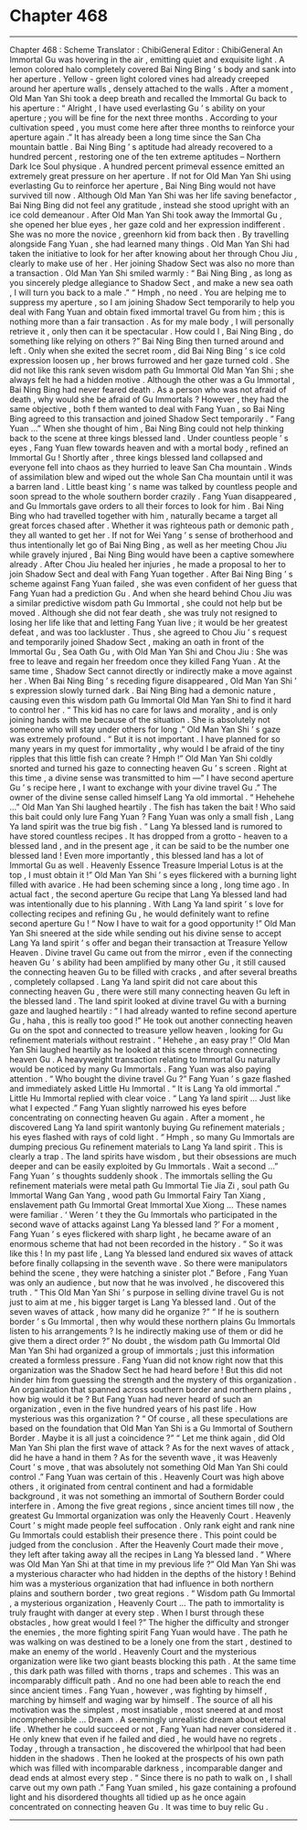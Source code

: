 
# Chapter 468


---

Chapter 468 : Scheme
Translator :
ChibiGeneral
Editor :
ChibiGeneral
An Immortal Gu was hovering in the air , emitting quiet and exquisite light .
A lemon colored halo completely covered Bai Ning Bing ’ s body and sank into her aperture .
Yellow - green light colored vines had already creeped around her aperture walls , densely attached to the walls .
After a moment , Old Man Yan Shi took a deep breath and recalled the Immortal Gu back to his aperture : “ Alright , I have used everlasting Gu ’ s ability on your aperture ; you will be fine for the next three months . According to your cultivation speed , you must come here after three months to reinforce your aperture again .”
It has already been a long time since the San Cha mountain battle . Bai Ning Bing ’ s aptitude had already recovered to a hundred percent , restoring one of the ten extreme aptitudes – Northern Dark Ice Soul physique .
A hundred percent primeval essence emitted an extremely great pressure on her aperture . If not for Old Man Yan Shi using everlasting Gu to reinforce her aperture , Bai Ning Bing would not have survived till now .
Although Old Man Yan Shi was her life saving benefactor , Bai Ning Bing did not feel any gratitude , instead she stood upright with an ice cold demeanour .
After Old Man Yan Shi took away the Immortal Gu , she opened her blue eyes , her gaze cold and her expression indifferent .
She was no more the novice , greenhorn kid from back then .
By travelling alongside Fang Yuan , she had learned many things .
Old Man Yan Shi had taken the initiative to look for her after knowing about her through Chou Jiu , clearly to make use of her . Her joining Shadow Sect was also no more than a transaction .
Old Man Yan Shi smiled warmly : “ Bai Ning Bing , as long as you sincerely pledge allegiance to Shadow Sect , and make a new sea oath , I will turn you back to a male .”
“ Hmph , no need . You are helping me to suppress my aperture , so I am joining Shadow Sect temporarily to help you deal with Fang Yuan and obtain fixed immortal travel Gu from him ; this is nothing more than a fair transaction . As for my male body , I will personally retrieve it , only then can it be spectacular . How could I , Bai Ning Bing , do something like relying on others ?”
Bai Ning Bing then turned around and left .
Only when she exited the secret room , did Bai Ning Bing ’ s ice cold expression loosen up , her brows furrowed and her gaze turned cold .
She did not like this rank seven wisdom path Gu Immortal Old Man Yan Shi ; she always felt he had a hidden motive .
Although the other was a Gu Immortal , Bai Ning Bing had never feared death . As a person who was not afraid of death , why would she be afraid of Gu Immortals ?
However , they had the same objective , both f them wanted to deal with Fang Yuan , so Bai Ning Bing agreed to this transaction and joined Shadow Sect temporarily .
“ Fang Yuan …”
When she thought of him , Bai Ning Bing could not help thinking back to the scene at three kings blessed land .
Under countless people ’ s eyes , Fang Yuan flew towards heaven and with a mortal body , refined an Immortal Gu !
Shortly after , three kings blessed land collapsed and everyone fell into chaos as they hurried to leave San Cha mountain . Winds of assimilation blew and wiped out the whole San Cha mountain until it was a barren land .
Little beast king ’ s name was talked by countless people and soon spread to the whole southern border crazily . Fang Yuan disappeared , and Gu Immortals gave orders to all their forces to look for him .
Bai Ning Bing who had travelled together with him , naturally became a target all great forces chased after . Whether it was righteous path or demonic path , they all wanted to get her .
If not for Wei Yang ’ s sense of brotherhood and thus intentionally let go of Bai Ning Bing , as well as her meeting Chou Jiu while gravely injured , Bai Ning Bing would have been a captive somewhere already .
After Chou Jiu healed her injuries , he made a proposal to her to join Shadow Sect and deal with Fang Yuan together .
After Bai Ning Bing ’ s scheme against Fang Yuan failed , she was even confident of her guess that Fang Yuan had a prediction Gu . And when she heard behind Chou Jiu was a similar predictive wisdom path Gu Immortal , she could not help but be moved .
Although she did not fear death , she was truly not resigned to losing her life like that and letting Fang Yuan live ; it would be her greatest defeat , and was too lackluster .
Thus , she agreed to Chou Jiu ’ s request and temporarily joined Shadow Sect , making an oath in front of the Immortal Gu , Sea Oath Gu , with Old Man Yan Shi and Chou Jiu : She was free to leave and regain her freedom once they killed Fang Yuan . At the same time , Shadow Sect cannot directly or indirectly make a move against her .
When Bai Ning Bing ’ s receding figure disappeared , Old Man Yan Shi ’ s expression slowly turned dark .
Bai Ning Bing had a demonic nature , causing even this wisdom path Gu Immortal Old Man Yan Shi to find it hard to control her .
“ This kid has no care for laws and morality , and is only joining hands with me because of the situation . She is absolutely not someone who will stay under others for long .” Old Man Yan Shi ’ s gaze was extremely profound .
“ But it is not important . I have planned for so many years in my quest for immortality , why would I be afraid of the tiny ripples that this little fish can create ? Hmph !”
Old Man Yan Shi coldly snorted and turned his gaze to connecting heaven Gu ’ s screen .
Right at this time , a divine sense was transmitted to him —” I have second aperture Gu ’ s recipe here , I want to exchange with your divine travel Gu .”
The owner of the divine sense called himself Lang Ya old immortal .
“ Hehehehe …” Old Man Yan Shi laughed heartily .
The fish has taken the bait !
Who said this bait could only lure Fang Yuan ? Fang Yuan was only a small fish , Lang Ya land spirit was the true big fish .
“ Lang Ya blessed land is rumored to have stored countless recipes . It has dropped from a grotto - heaven to a blessed land , and in the present age , it can be said to be the number one blessed land ! Even more importantly , this blessed land has a lot of Immortal Gu as well . Heavenly Essence Treasure Imperial Lotus is at the top , I must obtain it !”
Old Man Yan Shi ’ s eyes flickered with a burning light filled with avarice .
He had been scheming since a long , long time ago .
In actual fact , the second aperture Gu recipe that Lang Ya blessed land had was intentionally due to his planning .
With Lang Ya land spirit ’ s love for collecting recipes and refining Gu , he would definitely want to refine second aperture Gu !
“ Now I have to wait for a good opportunity !” Old Man Yan Shi sneered at the side while sending out his divine sense to accept Lang Ya land spirit ’ s offer and began their transaction at Treasure Yellow Heaven .
Divine travel Gu came out from the mirror , even if the connecting heaven Gu ’ s ability had been amplified by many other Gu , it still caused the connecting heaven Gu to be filled with cracks , and after several breaths , completely collapsed .
Lang Ya land spirit did not care about this connecting heaven Gu , there were still many connecting heaven Gu left in the blessed land .
The land spirit looked at divine travel Gu with a burning gaze and laughed heartily : “ I had already wanted to refine second aperture Gu , haha , this is really too good !”
He took out another connecting heaven Gu on the spot and connected to treasure yellow heaven , looking for Gu refinement materials without restraint .
“ Hehehe , an easy pray !” Old Man Yan Shi laughed heartily as he looked at this scene through connecting heaven Gu .
A heavyweight transaction relating to Immortal Gu naturally would be noticed by many Gu Immortals .
Fang Yuan was also paying attention .
“ Who bought the divine travel Gu ?” Fang Yuan ’ s gaze flashed and immediately asked Little Hu Immortal .
“ It is Lang Ya old immortal .” Little Hu Immortal replied with clear voice .
“ Lang Ya land spirit … Just like what I expected .” Fang Yuan slightly narrowed his eyes before concentrating on connecting heaven Gu again .
After a moment , he discovered Lang Ya land spirit wantonly buying Gu refinement materials ; his eyes flashed with rays of cold light .
“ Hmph , so many Gu Immortals are dumping precious Gu refinement materials to Lang Ya land spirit . This is clearly a trap . The land spirits have wisdom , but their obsessions are much deeper and can be easily exploited by Gu Immortals . Wait a second …”
Fang Yuan ’ s thoughts suddenly shook .
The immortals selling the Gu refinement materials were metal path Gu Immortal Tie Jia Zi , soul path Gu Immortal Wang Gan Yang , wood path Gu Immortal Fairy Tan Xiang , enslavement path Gu Immortal Great Immortal Xue Xiong … These names were familiar .
‘ Weren ’ t they the Gu Immortals who participated in the second wave of attacks against Lang Ya blessed land ?’
For a moment , Fang Yuan ’ s eyes flickered with sharp light , he became aware of an enormous scheme that had not been recorded in the history .
“ So it was like this ! In my past life , Lang Ya blessed land endured six waves of attack before finally collapsing in the seventh wave . So there were manipulators behind the scene , they were hatching a sinister plot .”
Before , Fang Yuan was only an audience , but now that he was involved , he discovered this truth .
“ This Old Man Yan Shi ’ s purpose in selling divine travel Gu is not just to aim at me , his bigger target is Lang Ya blessed land . Out of the seven waves of attack , how many did he organize ?”
“ If he is southern border ’ s Gu Immortal , then why would these northern plains Gu Immortals listen to his arrangements ? Is he indirectly making use of them or did he give them a direct order ?”
No doubt , the wisdom path Gu Immortal Old Man Yan Shi had organized a group of immortals ; just this information created a formless pressure .
Fang Yuan did not know right now that this organization was the Shadow Sect he had heard before !
But this did not hinder him from guessing the strength and the mystery of this organization .
An organization that spanned across southern border and northern plains , how big would it be ? But Fang Yuan had never heard of such an organization , even in the five hundred years of his past life . How mysterious was this organization ?
“ Of course , all these speculations are based on the foundation that Old Man Yan Shi is a Gu Immortal of Southern Border . Maybe it is all just a coincidence ?”
“ Let me think again , did Old Man Yan Shi plan the first wave of attack ? As for the next waves of attack , did he have a hand in them ? As for the seventh wave , it was Heavenly Court ’ s move , that was absolutely not something Old Man Yan Shi could control .”
Fang Yuan was certain of this .
Heavenly Court was high above others , it originated from central continent and had a formidable background , it was not something an immortal of Southern Border could interfere in .
Among the five great regions , since ancient times till now , the greatest Gu Immortal organization was only the Heavenly Court .
Heavenly Court ’ s might made people feel suffocation . Only rank eight and rank nine Gu Immortals could establish their presence there .
This point could be judged from the conclusion .
After the Heavenly Court made their move , they left after taking away all the recipes in Lang Ya blessed land .
“ Where was Old Man Yan Shi at that time in my previous life ?”
Old Man Yan Shi was a mysterious character who had hidden in the depths of the history ! Behind him was a mysterious organization that had influence in both northern plains and southern border , two great regions .
“ Wisdom path Gu Immortal , a mysterious organization , Heavenly Court … The path to immortality is truly fraught with danger at every step . When I burst through these obstacles , how great would I feel ?”
The higher the difficulty and stronger the enemies , the more fighting spirit Fang Yuan would have .
The path he was walking on was destined to be a lonely one from the start , destined to make an enemy of the world . Heavenly Court and the mysterious organization were like two giant beasts blocking this path . At the same time , this dark path was filled with thorns , traps and schemes .
This was an incomparably difficult path .
And no one had been able to reach the end since ancient times .
Fang Yuan , however , was fighting by himself , marching by himself and waging war by himself .
The source of all his motivation was the simplest , most insatiable , most sneered at and most incomprehensible …
Dream .
A seemingly unrealistic dream about eternal life .
Whether he could succeed or not , Fang Yuan had never considered it .
He only knew that even if he failed and died , he would have no regrets .
Today , through a transaction , he discovered the whirlpool that had been hidden in the shadows . Then he looked at the prospects of his own path which was filled with incomparable darkness , incomparable danger and dead ends at almost every step .
“ Since there is no path to walk on , I shall carve out my own path .”
Fang Yuan smiled , his gaze containing a profound light and his disordered thoughts all tidied up as he once again concentrated on connecting heaven Gu .
It was time to buy relic Gu .

---

